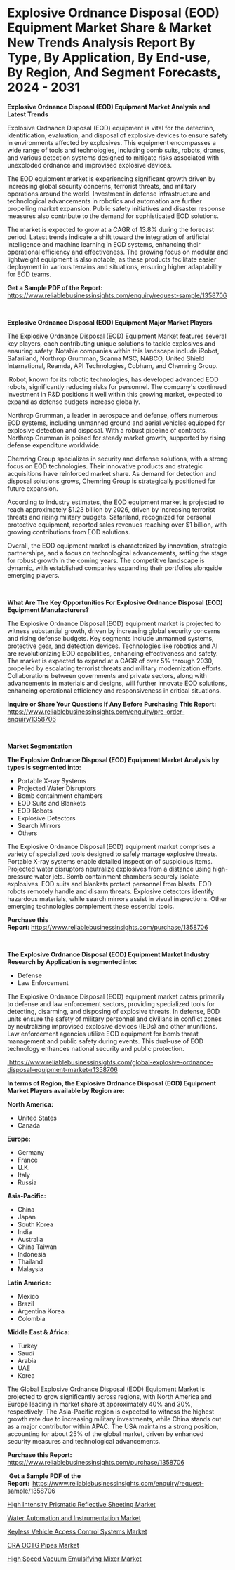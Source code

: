 <p><h1>Explosive Ordnance Disposal (EOD) Equipment Market Share & Market New Trends Analysis Report By Type, By Application, By End-use, By Region, And Segment Forecasts, 2024 - 2031</h1></p><p><strong>Explosive Ordnance Disposal (EOD) Equipment Market Analysis and Latest Trends</strong></p>
<p><p>Explosive Ordnance Disposal (EOD) equipment is vital for the detection, identification, evaluation, and disposal of explosive devices to ensure safety in environments affected by explosives. This equipment encompasses a wide range of tools and technologies, including bomb suits, robots, drones, and various detection systems designed to mitigate risks associated with unexploded ordnance and improvised explosive devices.</p><p>The EOD equipment market is experiencing significant growth driven by increasing global security concerns, terrorist threats, and military operations around the world. Investment in defense infrastructure and technological advancements in robotics and automation are further propelling market expansion. Public safety initiatives and disaster response measures also contribute to the demand for sophisticated EOD solutions.</p><p>The market is expected to grow at a CAGR of 13.8% during the forecast period. Latest trends indicate a shift toward the integration of artificial intelligence and machine learning in EOD systems, enhancing their operational efficiency and effectiveness. The growing focus on modular and lightweight equipment is also notable, as these products facilitate easier deployment in various terrains and situations, ensuring higher adaptability for EOD teams.</p></p>
<p><strong>Get a Sample PDF of the Report:&nbsp;</strong> <a href="https://www.reliablebusinessinsights.com/enquiry/request-sample/1358706?utm_campaign=1138&utm_medium=2&utm_source=Github&utm_content=ia&utm_term=05122024&utm_id=explosive-ordnance-disposal-eod-equipment">https://www.reliablebusinessinsights.com/enquiry/request-sample/1358706</a></p>
<p>&nbsp;</p>
<p><strong>Explosive Ordnance Disposal (EOD) Equipment Major Market Players</strong></p>
<p><p>The Explosive Ordnance Disposal (EOD) Equipment Market features several key players, each contributing unique solutions to tackle explosives and ensuring safety. Notable companies within this landscape include iRobot, Safariland, Northrop Grumman, Scanna MSC, NABCO, United Shield International, Reamda, API Technologies, Cobham, and Chemring Group.</p><p>iRobot, known for its robotic technologies, has developed advanced EOD robots, significantly reducing risks for personnel. The company's continued investment in R&D positions it well within this growing market, expected to expand as defense budgets increase globally.</p><p>Northrop Grumman, a leader in aerospace and defense, offers numerous EOD systems, including unmanned ground and aerial vehicles equipped for explosive detection and disposal. With a robust pipeline of contracts, Northrop Grumman is poised for steady market growth, supported by rising defense expenditure worldwide.</p><p>Chemring Group specializes in security and defense solutions, with a strong focus on EOD technologies. Their innovative products and strategic acquisitions have reinforced market share. As demand for detection and disposal solutions grows, Chemring Group is strategically positioned for future expansion.</p><p>According to industry estimates, the EOD equipment market is projected to reach approximately $1.23 billion by 2026, driven by increasing terrorist threats and rising military budgets. Safariland, recognized for personal protective equipment, reported sales revenues reaching over $1 billion, with growing contributions from EOD solutions.</p><p>Overall, the EOD equipment market is characterized by innovation, strategic partnerships, and a focus on technological advancements, setting the stage for robust growth in the coming years. The competitive landscape is dynamic, with established companies expanding their portfolios alongside emerging players.</p></p>
<p>&nbsp;</p>
<p><strong>What Are The Key Opportunities For Explosive Ordnance Disposal (EOD) Equipment Manufacturers?</strong></p>
<p><p>The Explosive Ordnance Disposal (EOD) equipment market is projected to witness substantial growth, driven by increasing global security concerns and rising defense budgets. Key segments include unmanned systems, protective gear, and detection devices. Technologies like robotics and AI are revolutionizing EOD capabilities, enhancing effectiveness and safety. The market is expected to expand at a CAGR of over 5% through 2030, propelled by escalating terrorist threats and military modernization efforts. Collaborations between governments and private sectors, along with advancements in materials and designs, will further innovate EOD solutions, enhancing operational efficiency and responsiveness in critical situations.</p></p>
<p><strong>Inquire or Share Your Questions If Any Before Purchasing This Report:</strong> <a href="https://www.reliablebusinessinsights.com/enquiry/pre-order-enquiry/1358706?utm_campaign=1138&utm_medium=2&utm_source=Github&utm_content=ia&utm_term=05122024&utm_id=explosive-ordnance-disposal-eod-equipment">https://www.reliablebusinessinsights.com/enquiry/pre-order-enquiry/1358706</a></p>
<p>&nbsp;</p>
<p><strong>Market Segmentation</strong></p>
<p><strong>The Explosive Ordnance Disposal (EOD) Equipment Market Analysis by types is segmented into:</strong></p>
<p><ul><li>Portable X-ray Systems</li><li>Projected Water Disruptors</li><li>Bomb containment chambers</li><li>EOD Suits and Blankets</li><li>EOD Robots</li><li>Explosive Detectors</li><li>Search Mirrors</li><li>Others</li></ul></p>
<p><p>The Explosive Ordnance Disposal (EOD) equipment market comprises a variety of specialized tools designed to safely manage explosive threats. Portable X-ray systems enable detailed inspection of suspicious items. Projected water disruptors neutralize explosives from a distance using high-pressure water jets. Bomb containment chambers securely isolate explosives. EOD suits and blankets protect personnel from blasts. EOD robots remotely handle and disarm threats. Explosive detectors identify hazardous materials, while search mirrors assist in visual inspections. Other emerging technologies complement these essential tools.</p></p>
<p><strong>Purchase this Report:&nbsp;</strong><a href="https://www.reliablebusinessinsights.com/purchase/1358706?utm_campaign=1138&utm_medium=2&utm_source=Github&utm_content=ia&utm_term=05122024&utm_id=explosive-ordnance-disposal-eod-equipment">https://www.reliablebusinessinsights.com/purchase/1358706</a></p>
<p>&nbsp;</p>
<p><strong>The Explosive Ordnance Disposal (EOD) Equipment Market Industry Research by Application is segmented into:</strong></p>
<p><ul><li>Defense</li><li>Law Enforcement</li></ul></p>
<p><p>The Explosive Ordnance Disposal (EOD) equipment market caters primarily to defense and law enforcement sectors, providing specialized tools for detecting, disarming, and disposing of explosive threats. In defense, EOD units ensure the safety of military personnel and civilians in conflict zones by neutralizing improvised explosive devices (IEDs) and other munitions. Law enforcement agencies utilize EOD equipment for bomb threat management and public safety during events. This dual-use of EOD technology enhances national security and public protection.</p></p>
<p><a href="https://www.reliablebusinessinsights.com/global-explosive-ordnance-disposal-equipment-market-r1358706?utm_campaign=1138&utm_medium=2&utm_source=Github&utm_content=ia&utm_term=05122024&utm_id=explosive-ordnance-disposal-eod-equipment">&nbsp;https://www.reliablebusinessinsights.com/global-explosive-ordnance-disposal-equipment-market-r1358706</a></p>
<p><strong>In terms of Region, the Explosive Ordnance Disposal (EOD) Equipment Market Players available by Region are:</strong></p>
<p>
    <p> <strong> North America: </strong>
        <ul>
            <li>United States</li>
            <li>Canada</li>
        </ul>
        </p> 
    <p> <strong> Europe: </strong>
        <ul>
            <li>Germany</li>
            <li>France</li>
            <li>U.K.</li>
            <li>Italy</li>
            <li>Russia</li>
        </ul>
        </p> 
    <p> <strong> Asia-Pacific: </strong>
        <ul>
            <li>China</li>
            <li>Japan</li>
            <li>South Korea</li>
            <li>India</li>
            <li>Australia</li>
            <li>China Taiwan</li>
            <li>Indonesia</li>
            <li>Thailand</li>
            <li>Malaysia</li>
        </ul>
        </p> 
    <p> <strong> Latin America: </strong>
        <ul>
            <li>Mexico</li>
            <li>Brazil</li>
            <li>Argentina Korea</li>
            <li>Colombia</li>
        </ul>
        </p> 
    <p> <strong> Middle East & Africa: </strong>
        <ul>
            <li>Turkey</li>
            <li>Saudi</li>
            <li>Arabia</li>
            <li>UAE</li>
            <li>Korea</li>
        </ul>
    </p>
    </p>
<p><p>The Global Explosive Ordnance Disposal (EOD) Equipment Market is projected to grow significantly across regions, with North America and Europe leading in market share at approximately 40% and 30%, respectively. The Asia-Pacific region is expected to witness the highest growth rate due to increasing military investments, while China stands out as a major contributor within APAC. The USA maintains a strong position, accounting for about 25% of the global market, driven by enhanced security measures and technological advancements.</p></p>
<p><strong>Purchase this Report: </strong><a href="https://www.reliablebusinessinsights.com/purchase/1358706?utm_campaign=1138&utm_medium=2&utm_source=Github&utm_content=ia&utm_term=05122024&utm_id=explosive-ordnance-disposal-eod-equipment">https://www.reliablebusinessinsights.com/purchase/1358706</a></p>
<p>&nbsp;<strong>Get a Sample PDF of the Report:&nbsp;&nbsp;</strong><a href="https://www.reliablebusinessinsights.com/enquiry/request-sample/1358706?utm_campaign=1138&utm_medium=2&utm_source=Github&utm_content=ia&utm_term=05122024&utm_id=explosive-ordnance-disposal-eod-equipment">https://www.reliablebusinessinsights.com/enquiry/request-sample/1358706</a></p>
<p><strong></strong></p>
<p><p><a href="https://www.linkedin.com/pulse/regional-development-deployment-revenue-growth-high-intensity-2ftfc?utm_campaign=1138&utm_medium=2&utm_source=Github&utm_content=ia&utm_term=05122024&utm_id=explosive-ordnance-disposal-eod-equipment">High Intensity Prismatic Reflective Sheeting Market</a></p><p><a href="https://www.linkedin.com/pulse/global-water-automation-instrumentation-market-future-trends-a0wzc?utm_campaign=1138&utm_medium=2&utm_source=Github&utm_content=ia&utm_term=05122024&utm_id=explosive-ordnance-disposal-eod-equipment">Water Automation and Instrumentation Market</a></p><p><a href="https://www.linkedin.com/pulse/keyless-vehicle-access-control-systems-industry-outlook-20242031-wjvnc?utm_campaign=1138&utm_medium=2&utm_source=Github&utm_content=ia&utm_term=05122024&utm_id=explosive-ordnance-disposal-eod-equipment">Keyless Vehicle Access Control Systems Market</a></p><p><a href="https://issuu.com/reportprime-2/docs/cra-octg-pipes-market-size-2030.pptx?utm_campaign=1138&utm_medium=2&utm_source=Github&utm_content=ia&utm_term=05122024&utm_id=explosive-ordnance-disposal-eod-equipment">CRA OCTG Pipes Market</a></p><p><a href="https://issuu.com/reportprime-2/docs/high-speed-vacuum-emulsifying-mixer-market-size-20?utm_campaign=1138&utm_medium=2&utm_source=Github&utm_content=ia&utm_term=05122024&utm_id=explosive-ordnance-disposal-eod-equipment">High Speed Vacuum Emulsifying Mixer Market</a></p></p>